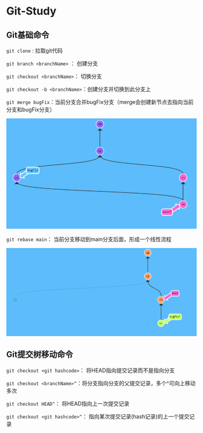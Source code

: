 # Git-Study

## Git基础命令

`git clone` : 拉取git代码

`git branch <branchName>` ： 创建分支

`git checkout <branchName>`： 切换分支

`git checkout -b <branchName>`：创建分支并切换到此分支上

`git merge bugFix`：当前分支合并bugFix分支（merge会创建新节点去指向当前分支和bugFix分支）

![image-20211207151842944](README.assets/image-20211207151842944.png)

`git rebase main`： 当前分支移动到main分支后面，形成一个线性流程

![image-20211207152319727](README.assets/image-20211207152319727.png)

## Git提交树移动命令

`git checkout <git hashcode>`： 将HEAD指向提交记录而不是指向分支

`git checkout <branchName>^`：将分支指向分支的父提交记录，多个^可向上移动多次

`git checkout HEAD^`： 将HEAD指向上一次提交记录

`git checkout <git hashcode>^`： 指向某次提交记录(hash记录)的上一个提交记录

